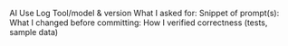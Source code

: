 AI Use 
Log Tool/model & version
What I asked for: Snippet of prompt(s): 
What I changed before committing: How I verified correctness (tests, sample data)
